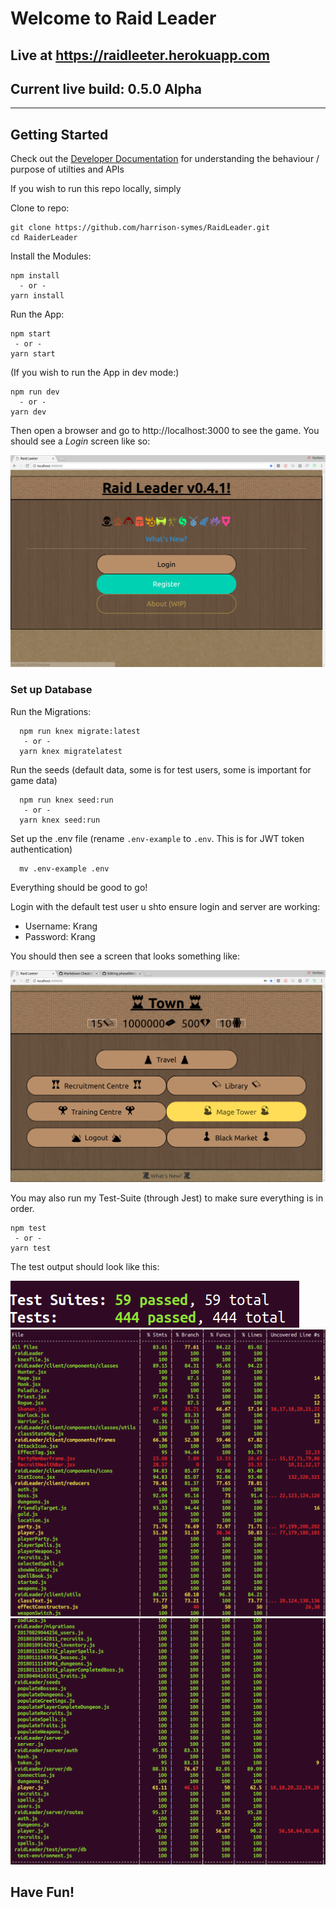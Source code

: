 # Welcome to Raid Leader


## Live at https://raidleeter.herokuapp.com

## Current live build: 0.5.0 Alpha

---

## Getting Started

Check out the [Developer Documentation](./developerDocs/README.md) for understanding the behaviour / purpose of utilties and APIs

If you wish to run this repo locally, simply


Clone to repo:
```
git clone https://github.com/harrison-symes/RaidLeader.git
cd RaiderLeader
```

Install the Modules:
```
npm install
  - or -
yarn install
```

Run the App:
```
npm start
 - or -
yarn start
```

(If you wish to run the App in dev mode:)
```
npm run dev
  - or -
yarn dev
```

Then open a browser and go to http://localhost:3000 to see the game.
You should see a *Login* screen like so:

![Login](./readmeImages/raid-leader-login.png)


### Set up Database

Run the Migrations:
```
  npm run knex migrate:latest
   - or -
  yarn knex migratelatest
```

Run the seeds (default data, some is for test users, some is important for game data)

```
  npm run knex seed:run
   - or -
  yarn knex seed:run
```

Set up the .env file
(rename `.env-example` to `.env`. This is for JWT token authentication)

```
  mv .env-example .env
```

Everything should be good to go!

Login with the default test user u shto ensure login and server are working:
* Username: Krang
* Password: Krang

You should then see a screen that looks something like:

![Logged In, @Town](./readmeImages/raid-leader-town.png)


You may also run my Test-Suite (through Jest) to make sure everything is in order.

```
npm test
 - or -
yarn test
```

The test output should look like this:

![Tests Incomplete](./readmeImages/passing-tests.png)
![Tests Coverage 1](./readmeImages/tests-coverage-1.png)
![Tests Coverage 2](./readmeImages/tests-coverage-2.png)


**Have Fun!**
---
